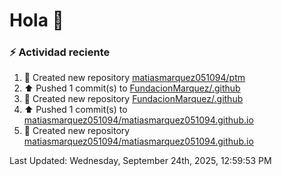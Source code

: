 # Hola 👋 

### :zap: Actividad reciente

<!--RECENT_ACTIVITY:start-->
1. 📔 Created new repository [matiasmarquez051094/ptm](https://github.com/matiasmarquez051094/ptm)<br>
2. ⬆️ Pushed 1 commit(s) to [FundacionMarquez/.github](https://github.com/FundacionMarquez/.github)<br>
3. 📔 Created new repository [FundacionMarquez/.github](https://github.com/FundacionMarquez/.github)<br>
4. ⬆️ Pushed 1 commit(s) to [matiasmarquez051094/matiasmarquez051094.github.io](https://github.com/matiasmarquez051094/matiasmarquez051094.github.io)<br>
5. 📔 Created new repository [matiasmarquez051094/matiasmarquez051094.github.io](https://github.com/matiasmarquez051094/matiasmarquez051094.github.io)<br>
<!--RECENT_ACTIVITY:end-->


<!--RECENT_ACTIVITY:last_update-->
Last Updated: Wednesday, September 24th, 2025, 12:59:53 PM
<!--RECENT_ACTIVITY:last_update_end-->
